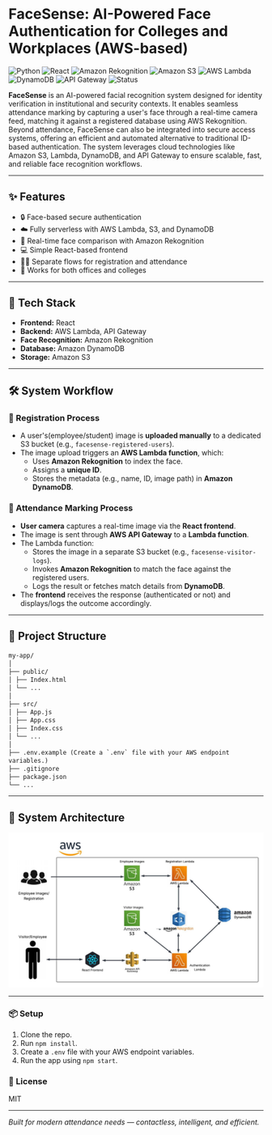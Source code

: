 # FaceSense: AI-Powered Face Authentication for Colleges and Workplaces (AWS-based)
![Python](https://img.shields.io/badge/Python-3.9+-blue?style=flat-square&logo=python)
![React](https://img.shields.io/badge/Frontend-React-blue?style=flat-square&logo=react)
![Amazon Rekognition](https://img.shields.io/badge/AWS-Rekognition-orange?style=flat-square&logo=amazonaws)
![Amazon S3](https://img.shields.io/badge/AWS-S3-orange?style=flat-square&logo=amazonaws)
![AWS Lambda](https://img.shields.io/badge/AWS-Lambda-orange?style=flat-square&logo=amazonaws)
![DynamoDB](https://img.shields.io/badge/AWS-DynamoDB-orange?style=flat-square&logo=amazonaws)
![API Gateway](https://img.shields.io/badge/AWS-API--Gateway-orange?style=flat-square&logo=amazonaws)
![Status](https://img.shields.io/badge/Project-Completed-brightgreen?style=flat-square)

**FaceSense** is an AI-powered facial recognition system designed for identity verification in institutional and security contexts. It enables seamless attendance marking by capturing a user's face through a real-time camera feed, matching it against a registered database using AWS Rekognition. Beyond attendance, FaceSense can also be integrated into secure access systems, offering an efficient and automated alternative to traditional ID-based authentication. The system leverages cloud technologies like Amazon S3, Lambda, DynamoDB, and API Gateway to ensure scalable, fast, and reliable face recognition workflows.

---

## ✨ Features

- 🔒 Face-based secure authentication
- ☁️ Fully serverless with AWS Lambda, S3, and DynamoDB
- 🎯 Real-time face comparison with Amazon Rekognition
- 💻 Simple React-based frontend
- 🧑‍💼 Separate flows for registration and attendance
- 🏫 Works for both offices and colleges

---

## 🚀 Tech Stack

- **Frontend:** React
- **Backend:** AWS Lambda, API Gateway
- **Face Recognition:** Amazon Rekognition
- **Database:** Amazon DynamoDB
- **Storage:** Amazon S3

---

## 🛠️ System Workflow

### 🔹 Registration Process
- A user's(employee/student) image is **uploaded manually** to a dedicated S3 bucket (e.g., `facesense-registered-users`).
- The image upload triggers an **AWS Lambda function**, which:
  - Uses **Amazon Rekognition** to index the face.
  - Assigns a **unique ID**.
  - Stores the metadata (e.g., name, ID, image path) in **Amazon DynamoDB**.

### 🔹 Attendance Marking Process
- **User camera** captures a real-time image via the **React frontend**.
- The image is sent through **AWS API Gateway** to a **Lambda function**.
- The Lambda function:
  - Stores the image in a separate S3 bucket (e.g., `facesense-visitor-logs`).
  - Invokes **Amazon Rekognition** to match the face against the registered users.
  - Logs the result or fetches match details from **DynamoDB**.
- The **frontend** receives the response (authenticated or not) and displays/logs the outcome accordingly.


---

## 📂 Project Structure
```
my-app/
│
├── public/
│ ├── Index.html
│ └── ...
│
├── src/
│ ├── App.js
│ ├── App.css
│ ├── Index.css
│ └── ...
│ 
├── .env.example (Create a `.env` file with your AWS endpoint variables.)
├── .gitignore
├── package.json
└── ...
```

---

## 🧠 System Architecture

![System Architecture](architecture-diagram.jpeg)

---

### 📦 Setup
1. Clone the repo.
2. Run `npm install`.
3. Create a `.env` file with your AWS endpoint variables.
4. Run the app using `npm start`.

### 📄 License
MIT

---

*Built for modern attendance needs — contactless, intelligent, and efficient.*
